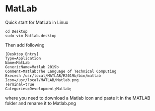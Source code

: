 # MatLab
Quick start for MatLab in Linux
```
cd Desktop
sudo vim Matlab.desktop
```
Then add following
```
[Desktop Entry]
Type=Application
Name=MatLab
GenericName=Matlab 2019b
Comment=Matlab:The Language of Technical Computing
Exec=sh /usr/local/MATLAB/R2019b/bin/matlab
Icon=/usr/local/MATLAB/Matlab.png
Terminal=true
Categories=Development;Matlab;
```
where you need to download a Matlab icon and paste it in the MATLAB folder and rename it to Matlab.png
